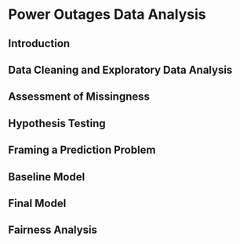 # Power Outages Data Analysis

## Introduction

## Data Cleaning and Exploratory Data Analysis

## Assessment of Missingness

## Hypothesis Testing

## Framing a Prediction Problem

## Baseline Model

## Final Model

## Fairness Analysis

